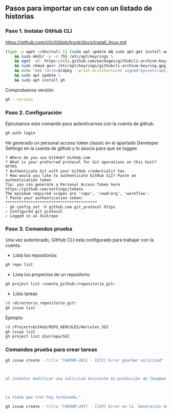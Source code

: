 ## Pasos para importar un csv con un listado de historias 

### Paso 1. Instalar GitHub CLI
https://github.com/cli/cli/blob/trunk/docs/install_linux.md

``` sh
(type -p wget >/dev/null || (sudo apt update && sudo apt-get install wget -y)) \
	&& sudo mkdir -p -m 755 /etc/apt/keyrings \
	&& wget -qO- https://cli.github.com/packages/githubcli-archive-keyring.gpg | sudo tee /etc/apt/keyrings/githubcli-archive-keyring.gpg > /dev/null \
	&& sudo chmod go+r /etc/apt/keyrings/githubcli-archive-keyring.gpg \
	&& echo "deb [arch=$(dpkg --print-architecture) signed-by=/etc/apt/keyrings/githubcli-archive-keyring.gpg] https://cli.github.com/packages stable main" | sudo tee /etc/apt/sources.list.d/github-cli.list > /dev/null \
	&& sudo apt update \
	&& sudo apt install gh
```

Comprobamos versión
``` sh
gh --version
```

### Paso 2. Configuración
Ejecutamos este comando para autenticarnos con la cuenta de github.
``` sh
gh auth login
```
He generado un personal access token classic en el apartado Developer Settings en la cuenta de github y lo asocio para que se loggee
```
? Where do you use GitHub? GitHub.com
? What is your preferred protocol for Git operations on this host? HTTPS
? Authenticate Git with your GitHub credentials? Yes
? How would you like to authenticate GitHub CLI? Paste an authentication token
Tip: you can generate a Personal Access Token here https://github.com/settings/tokens
The minimum required scopes are 'repo', 'read:org', 'workflow'.
? Paste your authentication token: ****************************************
- gh config set -h github.com git_protocol https
✓ Configured git protocol
✓ Logged in as dialrepo
``` 


### Paso 3. Comandos prueba
Una vez autenticado, GitHub CLI está configurado para trabajar con la cuenta.
* Lista los repositorios
``` sh
gh repo list
```
* Lista los proyectos de un repositorio
``` sh
gh project list <cuenta_github>/repositorio_git>
```

* Lista tareas
``` sh
cd <directorio_repositorio_git>
gh issue list
``` 

Ejemplo:
``` sh
cd /ProjectsGitHub/REPO_HERCULES/Hercules_SGI
gh issue list
gh project list dialrepo/SGI 
``` 


###  Comandos prueba para crear tareas
``` sh
gh issue create --title "[HERUM-283] - [ETI] Error guardar solicitud" --label "type: Error" --project "Prueba_proyecto_UM_27112024" --body "Hola, 

  

al intentar modificar una solicitud existente en producción de [mvp@um.es|mailto:mvp@um.es] que es una investigadora da un error. adjunto logs y pantallazo de error. 

  

La tiene que tner hoy terminada." 
```

``` sh
gh issue create --title "[HERUM-297] - [CSP] Error en la  Generación de listados" --body "He filtrado por unidad de getsión OPE y hay 412 proyectos que deberian generarse sin problemas pero da error." --label "type: Error" --project "Prueba_proyecto_UM_27112024" 
``` 


